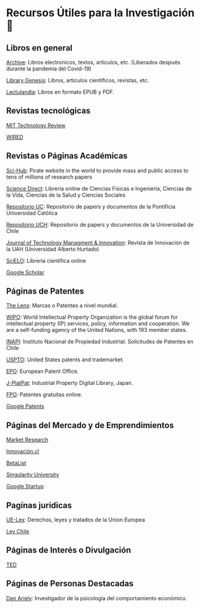 # Recursos Útiles para la Investigación  🔎

## Libros en general  
[Archive](https://archive.org/details/texts?&sort=-downloads&page=2):
Libros electronicos, textos, articulos, etc. (Liberados después durante la pandemia del Covid-19)

[Library Genesis](http://gen.lib.rus.ec): 
Libros, articulos científicos, revistas, etc. 


[Lectulandia](https://www.lectulandia.co):
Libros en formato EPUB y PDF.


## Revistas tecnológicas
[MIT Technology Review](https://www.technologyreview.com/)


[WIRED](https://www.wired.com/)


## Revistas o Páginas Académicas

[Sci-Hub](https://sci-hub.se):
Pirate website in the world to provide mass and public access to tens of millions of research papers

[Science Direct](https://www.sciencedirect.com): 
Libreria online de Ciencias Físicas e Ingeniería, Ciencias de la Vida, Ciencias de la Salud y Ciencias Sociales

[Repositorio UC](https://repositorio.uc.cl):
Repositorio de papers y documentos de la Pontificia Universidad Católica

[Repositorio UCH](http://repositorio.uchile.cl):
Repositorio de papers y documentos de la Universidad de Chile

[Journal of Technology Managment & Innovation](https://www.jotmi.org/index.php/GT/index):
Revista de Innovación de la UAH (Universidad Alberto Hurtado)

[SciELO](https://scielo.org/es/): 
Libreria científica online

[Google Scholar](https://scholar.google.com)


## Páginas de Patentes

[The Lens](https://www.lens.org): 
Marcas o Patentes a nivel mundial.

[WIPO](https://www.wipo.int/portal/en/index.html):
World Intellectual Property Organization is the global forum for intellectual property (IP) services, policy, information and cooperation. We are a self-funding agency of the United Nations, with 193 member states.

[INAPI](https://www.inapi.cl): 
Instituto Nacional de Propiedad Industrial. Solicitudes de Patentes en Chile

[USPTO](https://www.uspto.gov):
United States patents and trademarket.

[EPO](https://worldwide.espacenet.com/?locale=en_EP):
European Patent Office.

[J-PlatPat](https://www.j-platpat.inpit.go.jp):
Industrial Property Digital Library, Japan.

[FPO](http://www.freepatentsonline.com):
Patentes gratuitas online.

[Google Patents](https://patents.google.com)

## Páginas del Mercado y de Emprendimientos

[Market Research](https://www.marketresearch.com)

[Innovación.cl](http://www.innovacion.cl)

[BetaList](https://betalist.com)

[Singularity University](https://su.org)

[Google Startup](https://startup.google.com/intl/es/)


## Pagínas juridicas

[UE-Lex](https://eur-lex.europa.eu/homepage.html?locale=es):
Derechos, leyes y tratados de la Union Europea

[Ley Chile](https://www.leychile.cl/Consulta/homebasico)

## Páginas de Interés o Divulgación

[TED](https://www.ted.com/#/recommendation)

## Páginas de Personas Destacadas

[Dan Ariely](http://danariely.com/):
Investigador de la psicología del comportamiento económico.
